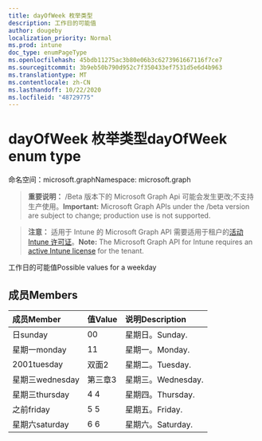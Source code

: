 ```yaml
---
title: dayOfWeek 枚举类型
description: 工作日的可能值
author: dougeby
localization_priority: Normal
ms.prod: intune
doc_type: enumPageType
ms.openlocfilehash: 45bdb11275ac3b80e06b3c6273961667116f7ce7
ms.sourcegitcommit: 3b9eb50b790d952c7f350433ef7531d5e6d4b963
ms.translationtype: MT
ms.contentlocale: zh-CN
ms.lasthandoff: 10/22/2020
ms.locfileid: "48729775"
---
```

# <a name="dayofweek-enum-type"></a><span data-ttu-id="113ce-103">dayOfWeek 枚举类型</span><span class="sxs-lookup"><span data-stu-id="113ce-103">dayOfWeek enum type</span></span>

<span data-ttu-id="113ce-104">命名空间：microsoft.graph</span><span class="sxs-lookup"><span data-stu-id="113ce-104">Namespace: microsoft.graph</span></span>

> <span data-ttu-id="113ce-105">**重要说明：** /Beta 版本下的 Microsoft Graph Api 可能会发生更改;不支持生产使用。</span><span class="sxs-lookup"><span data-stu-id="113ce-105">**Important:** Microsoft Graph APIs under the /beta version are subject to change; production use is not supported.</span></span>

> <span data-ttu-id="113ce-106">**注意：** 适用于 Intune 的 Microsoft Graph API 需要适用于租户的[活动 Intune 许可证](https://go.microsoft.com/fwlink/?linkid=839381)。</span><span class="sxs-lookup"><span data-stu-id="113ce-106">**Note:** The Microsoft Graph API for Intune requires an [active Intune license](https://go.microsoft.com/fwlink/?linkid=839381) for the tenant.</span></span>

<span data-ttu-id="113ce-107">工作日的可能值</span><span class="sxs-lookup"><span data-stu-id="113ce-107">Possible values for a weekday</span></span>

## <a name="members"></a><span data-ttu-id="113ce-108">成员</span><span class="sxs-lookup"><span data-stu-id="113ce-108">Members</span></span>
|<span data-ttu-id="113ce-109">成员</span><span class="sxs-lookup"><span data-stu-id="113ce-109">Member</span></span>|<span data-ttu-id="113ce-110">值</span><span class="sxs-lookup"><span data-stu-id="113ce-110">Value</span></span>|<span data-ttu-id="113ce-111">说明</span><span class="sxs-lookup"><span data-stu-id="113ce-111">Description</span></span>|
|:---|:---|:---|
|<span data-ttu-id="113ce-112">日</span><span class="sxs-lookup"><span data-stu-id="113ce-112">sunday</span></span>|<span data-ttu-id="113ce-113">0</span><span class="sxs-lookup"><span data-stu-id="113ce-113">0</span></span>|<span data-ttu-id="113ce-114">星期日。</span><span class="sxs-lookup"><span data-stu-id="113ce-114">Sunday.</span></span>|
|<span data-ttu-id="113ce-115">星期一</span><span class="sxs-lookup"><span data-stu-id="113ce-115">monday</span></span>|<span data-ttu-id="113ce-116">1</span><span class="sxs-lookup"><span data-stu-id="113ce-116">1</span></span>|<span data-ttu-id="113ce-117">星期一。</span><span class="sxs-lookup"><span data-stu-id="113ce-117">Monday.</span></span>|
|<span data-ttu-id="113ce-118">2001</span><span class="sxs-lookup"><span data-stu-id="113ce-118">tuesday</span></span>|<span data-ttu-id="113ce-119">双面</span><span class="sxs-lookup"><span data-stu-id="113ce-119">2</span></span>|<span data-ttu-id="113ce-120">星期二。</span><span class="sxs-lookup"><span data-stu-id="113ce-120">Tuesday.</span></span>|
|<span data-ttu-id="113ce-121">星期三</span><span class="sxs-lookup"><span data-stu-id="113ce-121">wednesday</span></span>|<span data-ttu-id="113ce-122">第三章</span><span class="sxs-lookup"><span data-stu-id="113ce-122">3</span></span>|<span data-ttu-id="113ce-123">星期三。</span><span class="sxs-lookup"><span data-stu-id="113ce-123">Wednesday.</span></span>|
|<span data-ttu-id="113ce-124">星期三</span><span class="sxs-lookup"><span data-stu-id="113ce-124">thursday</span></span>|<span data-ttu-id="113ce-125">4 </span><span class="sxs-lookup"><span data-stu-id="113ce-125">4</span></span>|<span data-ttu-id="113ce-126">星期四。</span><span class="sxs-lookup"><span data-stu-id="113ce-126">Thursday.</span></span>|
|<span data-ttu-id="113ce-127">之前</span><span class="sxs-lookup"><span data-stu-id="113ce-127">friday</span></span>|<span data-ttu-id="113ce-128">5 </span><span class="sxs-lookup"><span data-stu-id="113ce-128">5</span></span>|<span data-ttu-id="113ce-129">星期五。</span><span class="sxs-lookup"><span data-stu-id="113ce-129">Friday.</span></span>|
|<span data-ttu-id="113ce-130">星期六</span><span class="sxs-lookup"><span data-stu-id="113ce-130">saturday</span></span>|<span data-ttu-id="113ce-131">6 </span><span class="sxs-lookup"><span data-stu-id="113ce-131">6</span></span>|<span data-ttu-id="113ce-132">星期六。</span><span class="sxs-lookup"><span data-stu-id="113ce-132">Saturday.</span></span>|






